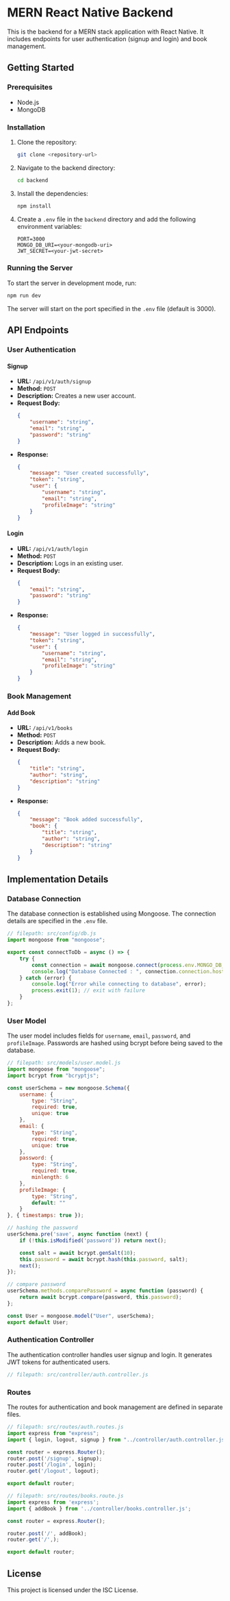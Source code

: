 # MERN React Native Backend

This is the backend for a MERN stack application with React Native. It includes endpoints for user authentication (signup and login) and book management.

## Getting Started

### Prerequisites

- Node.js
- MongoDB

### Installation

1. Clone the repository:
    ```sh
    git clone <repository-url>
    ```

2. Navigate to the backend directory:
    ```sh
    cd backend
    ```

3. Install the dependencies:
    ```sh
    npm install
    ```

4. Create a `.env` file in the `backend` directory and add the following environment variables:
    ```env
    PORT=3000
    MONGO_DB_URI=<your-mongodb-uri>
    JWT_SECRET=<your-jwt-secret>
    ```

### Running the Server

To start the server in development mode, run:
```sh
npm run dev
```

The server will start on the port specified in the `.env` file (default is 3000).

## API Endpoints

### User Authentication

#### Signup

- **URL:** `/api/v1/auth/signup`
- **Method:** `POST`
- **Description:** Creates a new user account.
- **Request Body:**
    ```json
    {
        "username": "string",
        "email": "string",
        "password": "string"
    }
    ```
- **Response:**
    ```json
    {
        "message": "User created successfully",
        "token": "string",
        "user": {
            "username": "string",
            "email": "string",
            "profileImage": "string"
        }
    }
    ```

#### Login

- **URL:** `/api/v1/auth/login`
- **Method:** `POST`
- **Description:** Logs in an existing user.
- **Request Body:**
    ```json
    {
        "email": "string",
        "password": "string"
    }
    ```
- **Response:**
    ```json
    {
        "message": "User logged in successfully",
        "token": "string",
        "user": {
            "username": "string",
            "email": "string",
            "profileImage": "string"
        }
    }
    ```

### Book Management

#### Add Book

- **URL:** `/api/v1/books`
- **Method:** `POST`
- **Description:** Adds a new book.
- **Request Body:**
    ```json
    {
        "title": "string",
        "author": "string",
        "description": "string"
    }
    ```
- **Response:**
    ```json
    {
        "message": "Book added successfully",
        "book": {
            "title": "string",
            "author": "string",
            "description": "string"
        }
    }
    ```

## Implementation Details

### Database Connection

The database connection is established using Mongoose. The connection details are specified in the `.env` file.

```javascript
// filepath: src/config/db.js
import mongoose from "mongoose";

export const connectToDb = async () => {
    try {
        const connection = await mongoose.connect(process.env.MONGO_DB_URI);
        console.log("Database Connected : ", connection.connection.host);
    } catch (error) {
        console.log("Error while connecting to database", error);
        process.exit(1); // exit with failure        
    }
};
```

### User Model

The user model includes fields for `username`, `email`, `password`, and `profileImage`. Passwords are hashed using bcrypt before being saved to the database.

```javascript
// filepath: src/models/user.model.js
import mongoose from "mongoose";
import bcrypt from "bcryptjs";

const userSchema = new mongoose.Schema({
    username: {
        type: "String",
        required: true,
        unique: true
    },
    email: {
        type: "String",
        required: true,
        unique: true
    },
    password: {
        type: "String",
        required: true,
        minlength: 6
    },
    profileImage: {
        type: "String",
        default: ""
    }
}, { timestamps: true });

// hashing the password
userSchema.pre('save', async function (next) {
    if (!this.isModified('password')) return next();

    const salt = await bcrypt.genSalt(10);
    this.password = await bcrypt.hash(this.password, salt);
    next();
});

// compare password
userSchema.methods.comparePassword = async function (password) {
    return await bcrypt.compare(password, this.password);
};

const User = mongoose.model("User", userSchema);
export default User;
```

### Authentication Controller

The authentication controller handles user signup and login. It generates JWT tokens for authenticated users.

```javascript
// filepath: src/controller/auth.controller.js


```

### Routes

The routes for authentication and book management are defined in separate files.

```javascript
// filepath: src/routes/auth.routes.js
import express from "express";
import { login, logout, signup } from "../controller/auth.controller.js";

const router = express.Router();
router.post('/signup', signup);
router.post('/login', login);
router.get('/logout', logout);

export default router;
```

```javascript
// filepath: src/routes/books.route.js
import express from 'express';
import { addBook } from '../controller/books.controller.js';

const router = express.Router();

router.post('/', addBook);
router.get('/',);

export default router;
```

## License

This project is licensed under the ISC License.